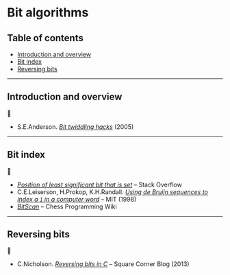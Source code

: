 # Bit algorithms <!-- omit in toc -->

## Table of contents <!-- omit in toc -->

- [Introduction and overview](#introduction-and-overview)
- [Bit index](#bit-index)
- [Reversing bits](#reversing-bits)

---

## Introduction and overview

:link:

- S.E.Anderson. [*Bit twiddling hacks*](http://graphics.stanford.edu/~seander/bithacks.html) (2005)

---

## Bit index

:link:

- [*Position of least significant bit that is set*](https://stackoverflow.com/q/757059) – Stack Overflow
- C.E.Leiserson, H.Prokop, K.H.Randall. [*Using de Bruijn sequences to index a `1` in a computer word*](http://supertech.csail.mit.edu/papers/debruijn.pdf) – MIT (1998)
- [*BitScan*](https://www.chessprogramming.org/BitScan) – Chess Programming Wiki
 <!-- Donald Knuth (2009). The Art of Computer Programming, Volume 4, Fascicle 1: Bitwise tricks & techniques, as Pre-Fascicle 1a postscript, p 10 -->

---

## Reversing bits

:link:

- C.Nicholson. [*Reversing bits in C*](https://medium.com/square-corner-blog/reversing-bits-in-c-48a772dc02d7) – Square Corner Blog (2013)

<!--
population count

The Preparation of Programs for an Electronic Digital Computer, Maurice V. Wilkes, David
J. Wheeler, Stanley Gill. Addison Wesley (1951), in 1957.

 -->
